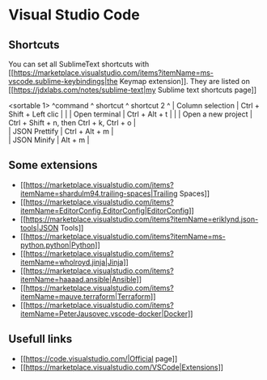# Visual Studio Code

## Shortcuts
You can set all SublimeText shortcuts with [[https://marketplace.visualstudio.com/items?itemName=ms-vscode.sublime-keybindings|the Keymap extension]].
They are listed on [[https://jdxlabs.com/notes/sublime-text|my Sublime text shortcuts page]]

<sortable 1>
^command                                                ^ shortcut          ^ shortcut 2 ^
| Column selection                                        | Ctrl + Shift + Left clic      |             |
| Open terminal                                           | Ctrl + Alt + t    |             |
| Open a new project                                      | Ctrl + Shift + n, then Ctrl + k, Ctrl + o         |             
| JSON Prettify                                      | Ctrl + Alt + m         |             
| JSON Minify                                        | Alt + m         |             
</sortable>

## Some extensions
  * [[https://marketplace.visualstudio.com/items?itemName=shardulm94.trailing-spaces|Trailing Spaces]]
  * [[https://marketplace.visualstudio.com/items?itemName=EditorConfig.EditorConfig|EditorConfig]]
  * [[https://marketplace.visualstudio.com/items?itemName=eriklynd.json-tools|JSON Tools]]
  * [[https://marketplace.visualstudio.com/items?itemName=ms-python.python|Python]]
  * [[https://marketplace.visualstudio.com/items?itemName=wholroyd.jinja|Jinja]]
  * [[https://marketplace.visualstudio.com/items?itemName=haaaad.ansible|Ansible]]
  * [[https://marketplace.visualstudio.com/items?itemName=mauve.terraform|Terraform]]
  * [[https://marketplace.visualstudio.com/items?itemName=PeterJausovec.vscode-docker|Docker]]

## Usefull links
  * [[https://code.visualstudio.com/|Official page]]
  * [[https://marketplace.visualstudio.com/VSCode|Extensions]]
